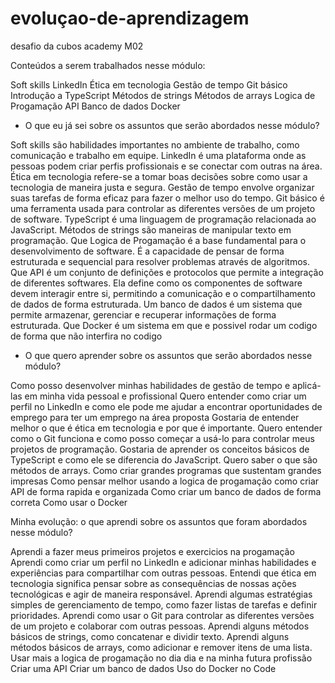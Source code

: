 # evoluçao-de-aprendizagem
desafio da cubos academy M02

Conteúdos a serem trabalhados nesse módulo:

Soft skills
LinkedIn
Ética em tecnologia
Gestão de tempo
Git básico
Introdução a TypeScript
Métodos de strings
Métodos de arrays
Logica de Progamação
API
Banco de dados 
Docker

- O que eu já sei sobre os assuntos que serão abordados nesse módulo?
  
Soft skills são habilidades importantes no ambiente de trabalho, como comunicação e trabalho em equipe.
LinkedIn é uma plataforma onde as pessoas podem criar perfis profissionais e se conectar com outras na área.
Ética em tecnologia refere-se a tomar boas decisões sobre como usar a tecnologia de maneira justa e segura.
Gestão de tempo envolve organizar suas tarefas de forma eficaz para fazer o melhor uso do tempo.
Git básico é uma ferramenta usada para controlar as diferentes versões de um projeto de software.
TypeScript é uma linguagem de programação relacionada ao JavaScript.
Métodos de strings são maneiras de manipular texto em programação.
Que Logica de Progamação é a base fundamental para o desenvolvimento de software. É a capacidade de pensar de forma estruturada e sequencial para resolver problemas através de algoritmos.
Que API é um conjunto de definições e protocolos que permite a integração de diferentes softwares. Ela define como os componentes de software devem interagir entre si, permitindo a comunicação e o compartilhamento de dados de forma estruturada.
Um banco de dados é um sistema que permite armazenar, gerenciar e recuperar informações de forma estruturada.
Que Docker é um sistema em que e possivel rodar um codigo de forma que não interfira no codigo 

- O que quero aprender sobre os assuntos que serão abordados nesse módulo?
  
Como posso desenvolver minhas habilidades de gestão de tempo e aplicá-las em minha vida pessoal e profissional
Quero entender como criar um perfil no LinkedIn e como ele pode me ajudar a encontrar oportunidades de emprego para ter um emprego na área proposta 
Gostaria de entender melhor o que é ética em tecnologia e por que é importante.
Quero entender como o Git funciona e como posso começar a usá-lo para controlar meus projetos de programação.
Gostaria de aprender os conceitos básicos de TypeScript e como ele se diferencia do JavaScript.
Quero saber o que são métodos de arrays.
Como criar grandes programas que sustentam grandes impresas 
Como pensar melhor usando a logica de progamação
como criar API de forma rapida e organizada 
Como criar um banco de dados de forma correta
Como usar o Docker

Minha evolução: o que aprendi sobre os assuntos que foram abordados nesse módulo?

Aprendi a fazer meus primeiros projetos e exercicios na progamação
Aprendi como criar um perfil no LinkedIn e adicionar minhas habilidades e experiências para compartilhar com outras pessoas.
Entendi que ética em tecnologia significa pensar sobre as consequências de nossas ações tecnológicas e agir de maneira responsável.
Aprendi algumas estratégias simples de gerenciamento de tempo, como fazer listas de tarefas e definir prioridades.
Aprendi como usar o Git para controlar as diferentes versões de um projeto e colaborar com outras pessoas.
Aprendi alguns métodos básicos de strings, como concatenar e dividir texto.
Aprendi alguns métodos básicos de arrays, como adicionar e remover itens de uma lista.
Usar mais a logica de progamação no dia dia e na minha futura profissão
Criar uma API 
Criar um banco de dados 
Uso do Docker no Code
